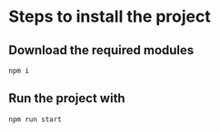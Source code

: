 # Steps to install the project
## Download the required modules
``` npm i ```
## Run the project with
``` npm run start ```